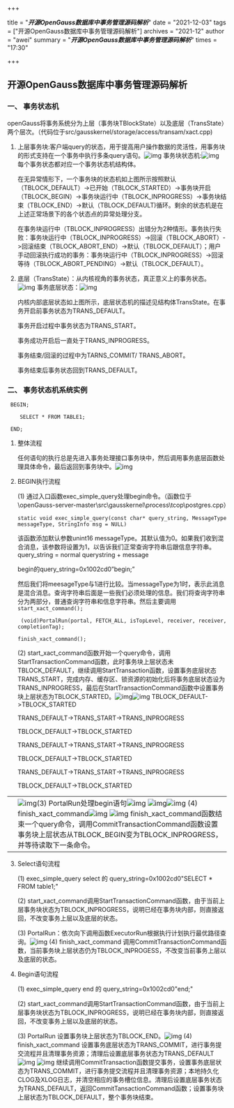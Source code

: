 +++

title = "***开源OpenGauss数据库中事务管理源码解析***"
date = "2021-12-03"
tags = ["开源OpenGauss数据库中事务管理源码解析"]
archives = "2021-12"
author = "awei"
summary = "***开源OpenGauss数据库中事务管理源码解析***"
times = "17:30"

+++

## 开源OpenGauss数据库中事务管理源码解析

### 一、 事务状态机

openGauss将事务系统分为上层（事务块TBlockState）以及底层（TransState）两个层次。（代码位于src/gausskernel/storage/access/transam/xact.cpp)

1. 上层事务块:客户端query的状态，用于提高用户操作数据的灵活性，用事务块的形式支持在一个事务中执行多条query语句。![img](images\wps1.jpg) 事务块状态机:![img](images\wps2.jpg) 每个事务状态都对应一个事务状态机结构体。

   在无异常情形下，一个事务块的状态机如上图所示按照默认（TBLOCK_DEFAULT）->已开始（TBLOCK_STARTED）->事务块开启（TBLOCK_BEGIN）->事务块运行中（TBLOCK_INPROGRESS）->事务块结束（TBLOCK_END）->默认（TBLOCK_DEFAULT)循环。剩余的状态机是在上述正常场景下的各个状态点的异常处理分支。

   在事务块运行中（TBLOCK_INPROGRESS）出错分为2种情形。事务执行失败：事务块运行中（TBLOCK_INPROGRESS）->回滚（TBLOCK_ABORT）->回滚结束（TBLOCK_ABORT_END）->默认（TBLOCK_DEFAULT）；用户手动回滚执行成功的事务：事务块运行中（TBLOCK_INPROGRESS）->回滚等待（TBLOCK_ABORT_PENDING）->默认（TBLOCK_DEFAULT）。

2. 底层（TransState）：从内核视角的事务状态，真正意义上的事务状态。![img](images\wps3.jpg) 事务底层状态：![img](images\wps4.png) 

   内核内部底层状态如上图所示，底层状态机的描述见结构体TransState。在事务开启前事务状态为TRANS_DEFAULT。

   事务开启过程中事务状态为TRANS_START。

   事务成功开启后一直处于TRANS_INPROGRESS。

   事务结束/回滚的过程中为TARNS_COMMIT/ TRANS_ABORT。

   事务结束后事务状态回到TRANS_DEFAULT。

 

### 二、 事务状态机系统实例

```
 BEGIN;

    SELECT * FROM TABLE1; 

 END;
```

1. 整体流程

   任何语句的执行总是先进入事务处理接口事务块中，然后调用事务底层函数处理具体命令，最后返回到事务块中。![img](images\wps5.jpg) 

2. BEGIN执行流程

   (1) 通过入口函数exec_simple_query处理begin命令。（函数位于\openGauss-server-master\src\gausskernel\process\tcop\postgres.cpp）

   ```
   static void exec_simple_query(const char* query_string, MessageType messageType, StringInfo msg = NULL)
   ```

   该函数添加默认参数unint16 messageType。其默认值为0。如果我们收到混合消息，该参数将设置为1，以告诉我们正常查询字符串后跟信息字符串。query_string = normal querystring + message

   begin的query_string=0x1002cd0”begin;”

   然后我们将meesageType与1进行比较。当messageType为1时，表示此消息是混合消息。查询字符串后面是一些我们必须处理的信息。我们将查询字符串分为两部分，普通查询字符串和信息字符串。然后主要调用`start_xact_command();`

   ` (void)PortalRun(portal, FETCH_ALL, isTopLevel, receiver, receiver, completionTag);`

   `finish_xact_command();`

   (2) start_xact_command函数开始一个query命令，调用StartTransactionCommand函数，此时事务块上层状态未TBLOCK_DEFAULT，继续调用StartTransaction函数，设置事务底层状态TRANS_START，完成内存、缓存区、锁资源的初始化后将事务底层状态设为TRANS_INPROGRESS，最后在StartTransactionCommand函数中设置事务块上层状态为TBLOCK_STARTED。![img](images\wps6.jpg)![img](images\wps7.jpg) TBLOCK_DEFAULT->TBLOCK_STARTED

   TRANS_DEFAULT->TRANS_START->TRANS_INPROGRESS

   TBLOCK_DEFAULT->TBLOCK_STARTED

   TRANS_DEFAULT->TRANS_START->TRANS_INPROGRESS

   TBLOCK_DEFAULT->TBLOCK_STARTED

   TRANS_DEFAULT->TRANS_START->TRANS_INPROGRESS

   TBLOCK_DEFAULT->TBLOCK_STARTED

|      |                                                              |
| ---- | ------------------------------------------------------------ |
|      | ![img](images\wps8.jpg)(3) PortalRun处理begin语句![img](images\wps9.jpg) ![img](images\wps10.jpg)![img](images\wps11.jpg) (4) finish_xact_command![img](images\wps12.jpg) ![img](images\wps13.jpg) finish_xact_command函数结束一个query命令，调用CommitTransactionCommand函数设置事务块上层状态从TBLOCK_BEGIN变为TBLOCK_INPROGRESS，并等待读取下一条命令。 |

3. Select语句流程

   (1) exec_simple_query select 的 query_string=0x1002cd0"SELECT * FROM table1;"

   (2) start_xact_command调用StartTransactionCommand函数，由于当前上层事务块状态为TBLOCK_INPROGRESS，说明已经在事务块内部，则直接返回，不改变事务上层以及底层的状态。

   (3) PortalRun：依次向下调用函数ExecutorRun根据执行计划执行最优路径查询。![img](images\wps14.jpg) (4) finish_xact_command  调用CommitTransactionCommand函数，当前事务块上层状态仍为TBLOCK_INPROGESS，不改变当前事务上层以及底层的状态。

4. Begin语句流程

   (1) exec_simple_query end 的 query_string=0x1002cd0"end;"

   (2) start_xact_command调用StartTransactionCommand函数，由于当前上层事务块状态为TBLOCK_INPROGRESS，说明已经在事务块内部，则直接返回，不改变事务上层以及底层的状态。

   (3) PortalRun 设置事务块上层状态为TBLOCK_END。![img](images\wps15.jpg) (4) finish_xact_command 设置事务底层状态为TRANS_COMMIT，进行事务提交流程并且清理事务资源；清理后设置底层事务状态为TRANS_DEFAULT![img](images\wps16.jpg) ![img](images\wps17.jpg) 继续调用CommitTransaction函数提交事务，设置事务底层状态为TRANS_COMMIT，进行事务提交流程并且清理事务资源；本地持久化CLOG及XLOG日志，并清空相应的事务槽位信息。清理后设置底层事务状态为TRANS_DEFAULT，返回CommitTansactionCommand函数；设置事务块上层状态为TBLOCK_DEFAULT，整个事务块结束。

 

 